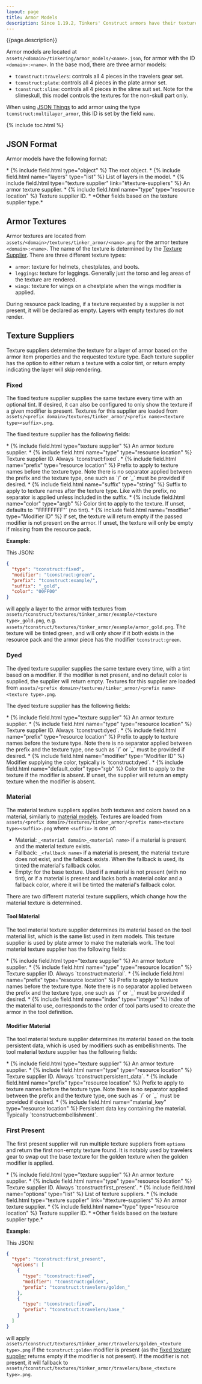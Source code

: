 ```yaml
---
layout: page
title: Armor Models
description: Since 1.19.2, Tinkers' Construct armors have their textures controlled via JSON. This allows configuring how the model renders its base layer, materials, embellishments, dye, materials, and other modifiers.
---
```

{{page.description}}

Armor models are located at `assets/<domain>/tinkering/armor_models/<name>.json`, for armor with the ID `<domain>:<name>`. In the base mod, there are three armor models:

* `tconstruct:travelers`: controls all 4 pieces in the travelers gear set.
* `tconstruct:plate`: controls all 4 pieces in the plate armor set.
* `tconstruct:slime`: controls all 4 pieces in the slime suit set. Note for the slimeskull, this model controls the textures for the non-skull part only.

When using [JSON Things](/docs/json/json-things#armor) to add armor using the type `tconstruct:multilayer_armor`, this ID is set by the field `name`.

{% include toc.html %}

## JSON Format

Armor models have the following format:

<div class="treeview" markdown=1>
* {% include field.html type="object" %} The root object.
    * {% include field.html name="layers" type="list" %} List of layers in the model.
        * {% include field.html type="texture supplier" link="#texture-suppliers" %} An armor texture supplier.
            * {% include field.html name="type" type="resource location" %} Texture supplier ID.
            * *Other fields based on the texture supplier type.*
</div>

## Armor Textures

Armor textures are located from `assets/<domain>/textures/tinker_armor/<name>.png` for the armor texture `<domain>:<name>`. The name of the texture is determined by the [Texture Supplier](#texture-suppliers). There are three different texture types:
* `armor`: texture for helmets, chestplates, and boots.
* `leggings`: texture for leggings. Generally just the torso and leg areas of the texture are rendered.
* `wings`: texture for wings on a chestplate when the wings modifier is applied.

During resource pack loading, if a texture requested by a supplier is not present, it will be declared as empty. Layers with empty textures do not render.

## Texture Suppliers

Texture suppliers determine the texture for a layer of armor based on the armor item properties and the requested texture type. Each texture supplier has the option to either return a texture with a color tint, or return empty indicating the layer will skip rendering.

### Fixed

The fixed texture supplier supplies the same texture every time with an optional tint. If desired, it can also be configured to only show the texture if a given modifier is present. Textures for this supplier are loaded from `assets/<prefix domain>/textures/tinker_armor/<prefix name><texture type><suffix>.png`.

The fixed texture supplier has the following fields:

<div class="treeview" markdown=1>
* {% include field.html type="texture supplier" %} An armor texture supplier.
    * {% include field.html name="type" type="resource location" %} Texture supplier ID. Always `tconstruct:fixed`.
    * {% include field.html name="prefix" type="resource location" %} Prefix to apply to texture names before the texture type. Note there is no separator applied between the prefix and the texture type, one such as `/` or `_` must be provided if desired.
    * {% include field.html name="suffix" type="string" %} Suffix to apply to texture names after the texture type. Like with the prefix, no separator is applied unless included in the suffix.
    * {% include field.html name="color" type="argb" %} Color tint to apply to the texture. If unset, defaults to `"FFFFFFFF"` (no tint).
    * {% include field.html name="modifier" type="Modifier ID" %} If set, the texture will return empty if the passed modifier is not present on the armor. If unset, the texture will only be empty if missing from the resource pack.
</div>

**Example:**

This JSON:
```json
{
  "type": "tconstruct:fixed",
  "modifier": "tconstruct:green",
  "prefix": "tconstruct:example/",
  "suffix": "_gold",
  "color": "00FF00"
}
```
will apply a layer to the armor with textures from `assets/tconstruct/textures/tinker_armor/example/<texture type>_gold.png`, e.g. `assets/tconstruct/textures/tinker_armor/example/armor_gold.png`. The texture will be tinted green, and will only show if it both exists in the resource pack and the armor piece has the modifier `tconstruct:green`.

### Dyed

The dyed texture supplier supplies the same texture every time, with a tint based on a modifier. If the modifier is not present, and no default color is supplied, the supplier will return empty. Textures for this supplier are loaded from `assets/<prefix domain>/textures/tinker_armor/<prefix name><texture type>.png`.

The dyed texture supplier has the following fields:

<div class="treeview" markdown=1>
* {% include field.html type="texture supplier" %} An armor texture supplier.
    * {% include field.html name="type" type="resource location" %} Texture supplier ID. Always `tconstruct:dyed`.
    * {% include field.html name="prefix" type="resource location" %} Prefix to apply to texture names before the texture type. Note there is no separator applied between the prefix and the texture type, one such as `/` or `_` must be provided if desired.
    * {% include field.html name="modifier" type="Modifier ID" %} Modifier supplying the color, typically is `tconstruct:dyed`.
    * {% include field.html name="default_color" type="rgb" %} Color tint to apply to the texture if the modifier is absent. If unset, the supplier will return an empty texture when the modifier is absent.
</div>

### Material

The material texture suppliers applies both textures and colors based on a material, similarly to [material models](/docs/json/models/material#tool-parts). Textures are loaded from `assets/<prefix domain>/textures/tinker_armor/<prefix name><texture type><suffix>.png` where `<suffix>` is one of:

* Material: `_<material domain>_<material name>` if a material is present and the material texture exists.
* Fallback: `_<fallback name>` if a material is present, the material texture does not exist, and the fallback exists. When the fallback is used, its tinted the material's fallback color.
* Empty: for the base texture. Used if a material is not present (with no tint), or if a material is present and lacks both a material color and a fallback color, where it will be tinted the material's fallback color.

There are two different material texture suppliers, which change how the material texture is determined.

#### Tool Material

The tool material texture supplier determines its material based on the tool material list, which is the same list used in item models. This texture supplier is used by plate armor to make the materials work. The tool material texture supplier has the following fields:

<div class="treeview" markdown=1>
* {% include field.html type="texture supplier" %} An armor texture supplier.
    * {% include field.html name="type" type="resource location" %} Texture supplier ID. Always `tconstruct:material`.
    * {% include field.html name="prefix" type="resource location" %} Prefix to apply to texture names before the texture type. Note there is no separator applied between the prefix and the texture type, one such as `/` or `_` must be provided if desired.
    * {% include field.html name="index" type="integer" %} Index of the material to use, corresponds to the order of tool parts used to create the armor in the tool definition.
</div>


#### Modifier Material

The tool material texture supplier determines its material based on the tools persistent data, which is used by modifiers such as embellishments. The tool material texture supplier has the following fields:

<div class="treeview" markdown=1>
* {% include field.html type="texture supplier" %} An armor texture supplier.
    * {% include field.html name="type" type="resource location" %} Texture supplier ID. Always `tconstruct:persistent_data`.
    * {% include field.html name="prefix" type="resource location" %} Prefix to apply to texture names before the texture type. Note there is no separator applied between the prefix and the texture type, one such as `/` or `_` must be provided if desired.
    * {% include field.html name="material_key" type="resource location" %} Persistent data key containing the material. Typically `tconstruct:embellishment`.
</div>

### First Present

The first present supplier will run multiple texture suppliers from `options` and return the first non-empty texture found. It is notably used by travelers gear to swap out the base texture for the golden texture when the golden modifier is applied.

<div class="treeview" markdown=1>
* {% include field.html type="texture supplier" %} An armor texture supplier.
    * {% include field.html name="type" type="resource location" %} Texture supplier ID. Always `tconstruct:first_present`.
    * {% include field.html name="options" type="list" %} List of texture suppliers.
        * {% include field.html type="texture supplier" link="#texture-suppliers" %} An armor texture supplier.
            * {% include field.html name="type" type="resource location" %} Texture supplier ID.
            * *Other fields based on the texture supplier type.*
</div>

**Example:**

This JSON:
```json
{
  "type": "tconstruct:first_present",
  "options": [
    {
      "type": "tconstruct:fixed",
      "modifier": "tconstruct:golden",
      "prefix": "tconstruct:travelers/golden_"
    },
    {
      "type": "tconstruct:fixed",
      "prefix": "tconstruct:travelers/base_"
    }
  ]
}
```
will apply `assets/tconstruct/textures/tinker_armor/travelers/golden_<texture type>.png` if the `tconstruct:golden` modifier is present (as the [fixed texture supplier](#fixed) returns empty if the modifier is not present). If the modifier is not present, it will fallback to `assets/tconstruct/textures/tinker_armor/travelers/base_<texture type>.png`.